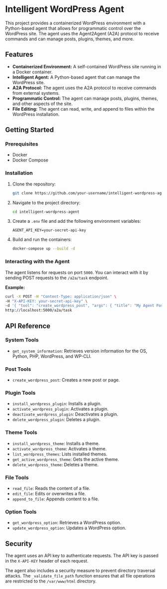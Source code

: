 # Intelligent WordPress Agent

This project provides a containerized WordPress environment with a Python-based agent that allows for programmatic control over the WordPress site. The agent uses the Agent2Agent (A2A) protocol to receive commands and can manage posts, plugins, themes, and more.

## Features

*   **Containerized Environment:** A self-contained WordPress site running in a Docker container.
*   **Intelligent Agent:** A Python-based agent that can manage the WordPress site.
*   **A2A Protocol:** The agent uses the A2A protocol to receive commands from external systems.
*   **Programmatic Control:** The agent can manage posts, plugins, themes, and other aspects of the site.
*   **File Editing:** The agent can read, write, and append to files within the WordPress installation.

## Getting Started

### Prerequisites

*   Docker
*   Docker Compose

### Installation

1.  Clone the repository:
    ```bash
    git clone https://github.com/your-username/intelligent-wordpress-agent.git
    ```
2.  Navigate to the project directory:
    ```bash
    cd intelligent-wordpress-agent
    ```
3.  Create a `.env` file and add the following environment variables:
    ```
    AGENT_API_KEY=your-secret-api-key
    ```
4.  Build and run the containers:
    ```bash
    docker-compose up --build -d
    ```

### Interacting with the Agent

The agent listens for requests on port `5000`. You can interact with it by sending POST requests to the `/a2a/task` endpoint.

**Example:**
```bash
curl -X POST -H "Content-Type: application/json" \
-H "X-API-KEY: your-secret-api-key" \
-d '{ "tool": "create_wordpress_post", "args": { "title": "My Agent Post", "content": "This post was created by the agent." } }' \
http://localhost:5000/a2a/task
```

## API Reference

### System Tools

*   `get_system_information`: Retrieves version information for the OS, Python, PHP, WordPress, and WP-CLI.

### Post Tools

*   `create_wordpress_post`: Creates a new post or page.

### Plugin Tools

*   `install_wordpress_plugin`: Installs a plugin.
*   `activate_wordpress_plugin`: Activates a plugin.
*   `deactivate_wordpress_plugin`: Deactivates a plugin.
*   `delete_wordpress_plugin`: Deletes a plugin.

### Theme Tools

*   `install_wordpress_theme`: Installs a theme.
*   `activate_wordpress_theme`: Activates a theme.
*   `list_wordpress_themes`: Lists installed themes.
*   `get_active_wordpress_theme`: Gets the active theme.
*   `delete_wordpress_theme`: Deletes a theme.

### File Tools

*   `read_file`: Reads the content of a file.
*   `edit_file`: Edits or overwrites a file.
*   `append_to_file`: Appends content to a file.

### Option Tools

*   `get_wordpress_option`: Retrieves a WordPress option.
*   `update_wordpress_option`: Updates a WordPress option.

## Security

The agent uses an API key to authenticate requests. The API key is passed in the `X-API-KEY` header of each request.

The agent also includes a security measure to prevent directory traversal attacks. The `_validate_file_path` function ensures that all file operations are restricted to the `/var/www/html` directory.
